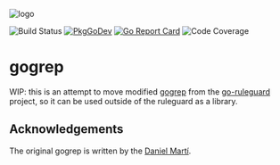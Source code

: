 ![logo](https://github.com/quasilyte/vscode-gogrep/blob/master/docs/logo.png?raw=true)

![Build Status](https://github.com/quasilyte/perf-heatmap/workflows/Go/badge.svg)
[![PkgGoDev](https://pkg.go.dev/badge/mod/github.com/quasilyte/perf-heatmap/heatmap)](https://pkg.go.dev/github.com/quasilyte/perf-heatmap/heatmap)
[![Go Report Card](https://goreportcard.com/badge/github.com/quasilyte/go-ruleguard)](https://goreportcard.com/report/github.com/quasilyte/go-ruleguard)
![Code Coverage](https://codecov.io/gh/quasilyte/perf-heatmap/branch/master/graph/badge.svg)

# gogrep

WIP: this is an attempt to move modified [gogrep](https://github.com/mvdan/gogrep) from the [go-ruleguard](https://github.com/quasilyte/go-ruleguard) project, so it can be used outside of the ruleguard as a library.

## Acknowledgements

The original gogrep is written by the [Daniel Martí](https://github.com/mvdan).
